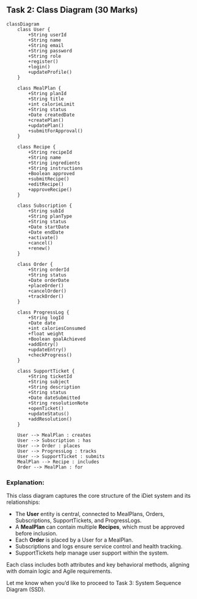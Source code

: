 
## Task 2: Class Diagram (30 Marks)

```mermaid
classDiagram
    class User {
        +String userId
        +String name
        +String email
        +String password
        +String role
        +register()
        +login()
        +updateProfile()
    }

    class MealPlan {
        +String planId
        +String title
        +int calorieLimit
        +String status
        +Date createdDate
        +createPlan()
        +updatePlan()
        +submitForApproval()
    }

    class Recipe {
        +String recipeId
        +String name
        +String ingredients
        +String instructions
        +Boolean approved
        +submitRecipe()
        +editRecipe()
        +approveRecipe()
    }

    class Subscription {
        +String subId
        +String planType
        +String status
        +Date startDate
        +Date endDate
        +activate()
        +cancel()
        +renew()
    }

    class Order {
        +String orderId
        +String status
        +Date orderDate
        +placeOrder()
        +cancelOrder()
        +trackOrder()
    }

    class ProgressLog {
        +String logId
        +Date date
        +int caloriesConsumed
        +float weight
        +Boolean goalAchieved
        +addEntry()
        +updateEntry()
        +checkProgress()
    }

    class SupportTicket {
        +String ticketId
        +String subject
        +String description
        +String status
        +Date dateSubmitted
        +String resolutionNote
        +openTicket()
        +updateStatus()
        +addResolution()
    }

    User --> MealPlan : creates
    User --> Subscription : has
    User --> Order : places
    User --> ProgressLog : tracks
    User --> SupportTicket : submits
    MealPlan --> Recipe : includes
    Order --> MealPlan : for
```

### Explanation:
This class diagram captures the core structure of the iDiet system and its relationships:
- The **User** entity is central, connected to MealPlans, Orders, Subscriptions, SupportTickets, and ProgressLogs.
- A **MealPlan** can contain multiple **Recipes**, which must be approved before inclusion.
- Each **Order** is placed by a User for a MealPlan.
- Subscriptions and logs ensure service control and health tracking.
- SupportTickets help manage user support within the system.

Each class includes both attributes and key behavioral methods, aligning with domain logic and Agile requirements.

Let me know when you’d like to proceed to Task 3: System Sequence Diagram (SSD).
